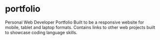 # portfolio
Personal Web Developer Portfolio
Built to be a responsive website for mobile, tablet and laptop formats. 
Contains links to other web projects built to showcase coding language skills. 
